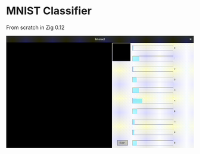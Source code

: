 # MNIST Classifier
From scratch in Zig 0.12

![interact.gif](https://github.com/theantagonist9509/zgrad-mnist-classifier/blob/main/interact.gif)
